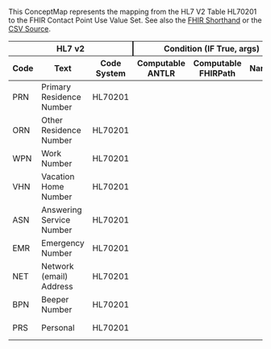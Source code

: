 
This ConceptMap represents the mapping from the HL7 V2 Table HL70201 to the FHIR Contact Point Use Value Set. See also the <a href='https://github.com/HL7/v2-to-fhir/blob/master/tank/Table HL70201 to Contact Point Use.fsh'>FHIR Shorthand</a> or the <a href='https://github.com/HL7/v2-to-fhir/blob/master/mappings/codesystems/HL7 Concept Map_ TelecomUseCode - Sheet1.csv'>CSV Source</a>.
<table class='grid'><thead>
<tr><th colspan='3' style='border-right: 2px solid black;'>HL7 v2</th><th colspan='3' style='border-right: 2px solid black;'>Condition (IF True, args)</th><th colspan='4'>HL7 FHIR</th><th rowspan='2'>Comments</th></tr>
<tr><th>Code</th><th>Text</th><th>Code System</th><th>Computable ANTLR</th><th>Computable FHIRPath</th><th>Narrative</th><th>Code</th><th>Proposed Extension</th><th>Display</th><th>Code System</th></tr></thead>
<tbody>
<tr><td>PRN</td><td>Primary Residence Number</td><td style='border-right: 2px'>HL70201</td><td></td><td></td><td style='border-right: 2px'></td><td>home</td><td></td><td>Home</td><td><a href='https://hl7.org/fhir/R4/codesystem-contact-point-use.html'>http://hl7.org/fhir/contact-point-use</a></td><td></td></tr>
<tr><td>ORN</td><td>Other Residence Number</td><td style='border-right: 2px'>HL70201</td><td></td><td></td><td style='border-right: 2px'></td><td></td><td></td><td></td><td></td><td></td></tr>
<tr><td>WPN</td><td>Work Number</td><td style='border-right: 2px'>HL70201</td><td></td><td></td><td style='border-right: 2px'></td><td>work</td><td></td><td>Work</td><td><a href='https://hl7.org/fhir/R4/codesystem-contact-point-use.html'>http://hl7.org/fhir/contact-point-use</a></td><td></td></tr>
<tr><td>VHN</td><td>Vacation Home Number</td><td style='border-right: 2px'>HL70201</td><td></td><td></td><td style='border-right: 2px'></td><td></td><td></td><td></td><td></td><td></td></tr>
<tr><td>ASN</td><td>Answering Service Number</td><td style='border-right: 2px'>HL70201</td><td></td><td></td><td style='border-right: 2px'></td><td></td><td></td><td></td><td></td><td></td></tr>
<tr><td>EMR</td><td>Emergency Number</td><td style='border-right: 2px'>HL70201</td><td></td><td></td><td style='border-right: 2px'></td><td></td><td></td><td></td><td></td><td></td></tr>
<tr><td>NET</td><td>Network (email) Address</td><td style='border-right: 2px'>HL70201</td><td></td><td></td><td style='border-right: 2px'></td><td></td><td></td><td></td><td></td><td></td></tr>
<tr><td>BPN</td><td>Beeper Number</td><td style='border-right: 2px'>HL70201</td><td></td><td></td><td style='border-right: 2px'></td><td></td><td></td><td></td><td></td><td></td></tr>
<tr><td>PRS</td><td>Personal</td><td style='border-right: 2px'>HL70201</td><td></td><td></td><td style='border-right: 2px'></td><td>mobile</td><td></td><td>Mobile</td><td><a href='https://hl7.org/fhir/R4/codesystem-contact-point-use.html'>http://hl7.org/fhir/contact-point-use</a></td><td></td></tr>
</tbody></table>
